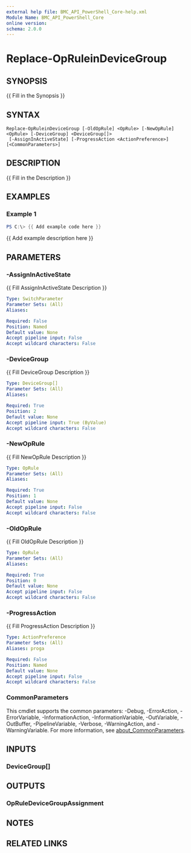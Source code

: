 ```yaml
---
external help file: BMC_API_PowerShell_Core-help.xml
Module Name: BMC_API_PowerShell_Core
online version:
schema: 2.0.0
---
```


# Replace-OpRuleinDeviceGroup

## SYNOPSIS
{{ Fill in the Synopsis }}

## SYNTAX

```
Replace-OpRuleinDeviceGroup [-OldOpRule] <OpRule> [-NewOpRule] <OpRule> [-DeviceGroup] <DeviceGroup[]>
 [-AssignInActiveState] [-ProgressAction <ActionPreference>] [<CommonParameters>]
```

## DESCRIPTION
{{ Fill in the Description }}

## EXAMPLES

### Example 1
```powershell
PS C:\> {{ Add example code here }}
```

{{ Add example description here }}

## PARAMETERS

### -AssignInActiveState
{{ Fill AssignInActiveState Description }}

```yaml
Type: SwitchParameter
Parameter Sets: (All)
Aliases:

Required: False
Position: Named
Default value: None
Accept pipeline input: False
Accept wildcard characters: False
```

### -DeviceGroup
{{ Fill DeviceGroup Description }}

```yaml
Type: DeviceGroup[]
Parameter Sets: (All)
Aliases:

Required: True
Position: 2
Default value: None
Accept pipeline input: True (ByValue)
Accept wildcard characters: False
```

### -NewOpRule
{{ Fill NewOpRule Description }}

```yaml
Type: OpRule
Parameter Sets: (All)
Aliases:

Required: True
Position: 1
Default value: None
Accept pipeline input: False
Accept wildcard characters: False
```

### -OldOpRule
{{ Fill OldOpRule Description }}

```yaml
Type: OpRule
Parameter Sets: (All)
Aliases:

Required: True
Position: 0
Default value: None
Accept pipeline input: False
Accept wildcard characters: False
```

### -ProgressAction
{{ Fill ProgressAction Description }}

```yaml
Type: ActionPreference
Parameter Sets: (All)
Aliases: proga

Required: False
Position: Named
Default value: None
Accept pipeline input: False
Accept wildcard characters: False
```

### CommonParameters
This cmdlet supports the common parameters: -Debug, -ErrorAction, -ErrorVariable, -InformationAction, -InformationVariable, -OutVariable, -OutBuffer, -PipelineVariable, -Verbose, -WarningAction, and -WarningVariable. For more information, see [about_CommonParameters](http://go.microsoft.com/fwlink/?LinkID=113216).

## INPUTS

### DeviceGroup[]
## OUTPUTS

### OpRuleDeviceGroupAssignment
## NOTES

## RELATED LINKS
